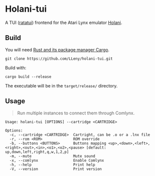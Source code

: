 # Holani-tui

A TUI ([ratatui](https://github.com/ratatui/ratatui)) frontend for the Atari Lynx emulator [Holani](https://github.com/LLeny/holani).

## Build

You will need [Rust and its package manager Cargo](https://www.rust-lang.org/). 

```
git clone https://github.com/LLeny/holani-tui.git
```

Build with:

```
cargo build --release
```

The executable will be in the `target/release/` directory.

## Usage

> Run multiple instances to connect them through Comlynx.

```
Usage: holani-tui [OPTIONS] --cartridge <CARTRIDGE>

Options:
  -c, --cartridge <CARTRIDGE>  Cartright, can be .o or a .lnx file
  -r, --rom <ROM>              ROM override
  -b, --buttons <BUTTONS>      Buttons mapping <up>,<down>,<left>,<right>,<out>,<in>,<o1>,<o2>,<pause> [default: up,down,left,right,q,w,1,2,p]
  -m, --mute                   Mute sound
  -x, --comlynx                Enable Comlynx
  -h, --help                   Print help
  -V, --version                Print version
```
